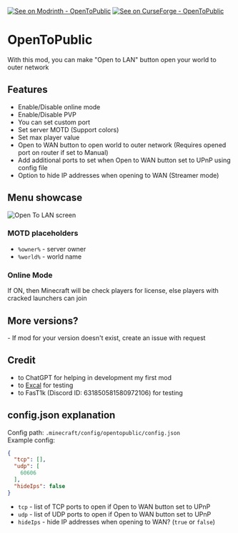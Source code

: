 [![See on Modrinth - OpenToPublic](https://img.shields.io/badge/See_on_Modrinth-OpenToPublic-2ea44f?logo=modrinth)](https://modrinth.com/mod/opentopublic) [![See on CurseForge - OpenToPublic](https://img.shields.io/badge/See_on_CurseForge-OpenToPublic-orange?logo=curseforge)](https://www.curseforge.com/minecraft/mc-mods/opentopublic)
# OpenToPublic
With this mod, you can make "Open to LAN" button open your world to outer network

## Features
 - Enable/Disable online mode
 - Enable/Disable PVP
 - You can set custom port
 - Set server MOTD (Support colors)
 - Set max player value
 - Open to WAN button to open world to outer network (Requires opened port on router if set to Manual)
 - Add additional ports to set when Open to WAN button set to UPnP using config file
 - Option to hide IP addresses when opening to WAN (Streamer mode)

## Menu showcase
![Open To LAN screen](https://cdn.modrinth.com/data/RTCPiKQj/images/b4bd2ab90f8f96db728e1435af9ddea488d5d786.png)

### MOTD placeholders
 - `%owner%` - server owner
 - `%world%` - world name

### Online Mode
If ON, then Minecraft will be check players for license, else players with cracked launchers can join

## More versions?
 \- If mod for your version doesn't exist, create an issue with request

## Credit
 - to ChatGPT for helping in development my first mod
 - to [Excal](https://github.com/ae7er) for testing
 - to FasT1k (Discord ID: 631850581580972106) for testing

## config.json explanation
Config path: `.minecraft/config/opentopublic/config.json`\
Example config:
```json
{
  "tcp": [],
  "udp": [
    60606
  ],
  "hideIps": false
}
```
 - `tcp` - list of TCP ports to open if Open to WAN button set to UPnP
 - `udp` - list of UDP ports to open if Open to WAN button set to UPnP
 - `hideIps` - hide IP addresses when opening to WAN? (`true` or `false`)
